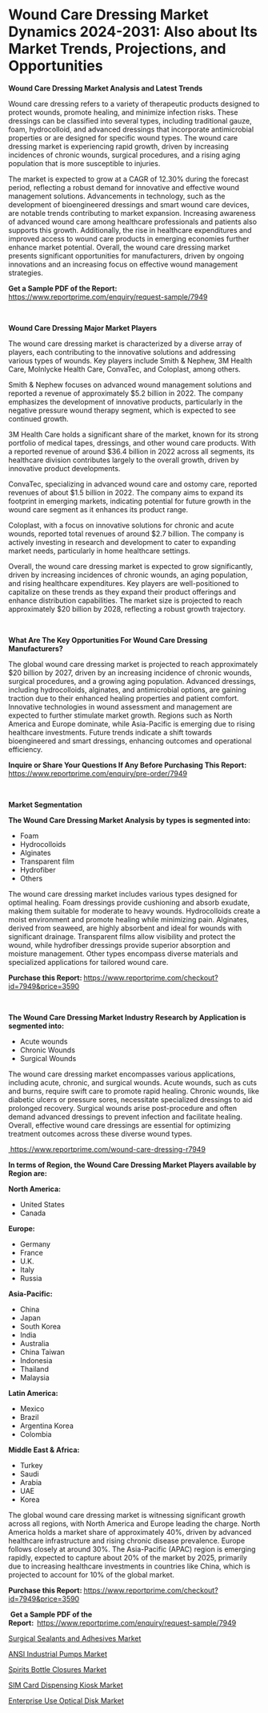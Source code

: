 <p><h1>Wound Care Dressing Market Dynamics 2024-2031: Also about Its Market Trends, Projections, and Opportunities</h1></p><p><strong>Wound Care Dressing Market Analysis and Latest Trends</strong></p>
<p><p>Wound care dressing refers to a variety of therapeutic products designed to protect wounds, promote healing, and minimize infection risks. These dressings can be classified into several types, including traditional gauze, foam, hydrocolloid, and advanced dressings that incorporate antimicrobial properties or are designed for specific wound types. The wound care dressing market is experiencing rapid growth, driven by increasing incidences of chronic wounds, surgical procedures, and a rising aging population that is more susceptible to injuries.</p><p>The market is expected to grow at a CAGR of 12.30% during the forecast period, reflecting a robust demand for innovative and effective wound management solutions. Advancements in technology, such as the development of bioengineered dressings and smart wound care devices, are notable trends contributing to market expansion. Increasing awareness of advanced wound care among healthcare professionals and patients also supports this growth. Additionally, the rise in healthcare expenditures and improved access to wound care products in emerging economies further enhance market potential. Overall, the wound care dressing market presents significant opportunities for manufacturers, driven by ongoing innovations and an increasing focus on effective wound management strategies.</p></p>
<p><strong>Get a Sample PDF of the Report:&nbsp;</strong> <a href="https://www.reportprime.com/enquiry/request-sample/7949">https://www.reportprime.com/enquiry/request-sample/7949</a></p>
<p>&nbsp;</p>
<p><strong>Wound Care Dressing Major Market Players</strong></p>
<p><p>The wound care dressing market is characterized by a diverse array of players, each contributing to the innovative solutions and addressing various types of wounds. Key players include Smith & Nephew, 3M Health Care, Molnlycke Health Care, ConvaTec, and Coloplast, among others.</p><p>Smith & Nephew focuses on advanced wound management solutions and reported a revenue of approximately $5.2 billion in 2022. The company emphasizes the development of innovative products, particularly in the negative pressure wound therapy segment, which is expected to see continued growth.</p><p>3M Health Care holds a significant share of the market, known for its strong portfolio of medical tapes, dressings, and other wound care products. With a reported revenue of around $36.4 billion in 2022 across all segments, its healthcare division contributes largely to the overall growth, driven by innovative product developments.</p><p>ConvaTec, specializing in advanced wound care and ostomy care, reported revenues of about $1.5 billion in 2022. The company aims to expand its footprint in emerging markets, indicating potential for future growth in the wound care segment as it enhances its product range.</p><p>Coloplast, with a focus on innovative solutions for chronic and acute wounds, reported total revenues of around $2.7 billion. The company is actively investing in research and development to cater to expanding market needs, particularly in home healthcare settings.</p><p>Overall, the wound care dressing market is expected to grow significantly, driven by increasing incidences of chronic wounds, an aging population, and rising healthcare expenditures. Key players are well-positioned to capitalize on these trends as they expand their product offerings and enhance distribution capabilities. The market size is projected to reach approximately $20 billion by 2028, reflecting a robust growth trajectory.</p></p>
<p>&nbsp;</p>
<p><strong>What Are The Key Opportunities For Wound Care Dressing Manufacturers?</strong></p>
<p><p>The global wound care dressing market is projected to reach approximately $20 billion by 2027, driven by an increasing incidence of chronic wounds, surgical procedures, and a growing aging population. Advanced dressings, including hydrocolloids, alginates, and antimicrobial options, are gaining traction due to their enhanced healing properties and patient comfort. Innovative technologies in wound assessment and management are expected to further stimulate market growth. Regions such as North America and Europe dominate, while Asia-Pacific is emerging due to rising healthcare investments. Future trends indicate a shift towards bioengineered and smart dressings, enhancing outcomes and operational efficiency.</p></p>
<p><strong>Inquire or Share Your Questions If Any Before Purchasing This Report:</strong> <a href="https://www.reportprime.com/enquiry/pre-order/7949">https://www.reportprime.com/enquiry/pre-order/7949</a></p>
<p>&nbsp;</p>
<p><strong>Market Segmentation</strong></p>
<p><strong>The Wound Care Dressing Market Analysis by types is segmented into:</strong></p>
<p><ul><li>Foam</li><li>Hydrocolloids</li><li>Alginates</li><li>Transparent film</li><li>Hydrofiber</li><li>Others</li></ul></p>
<p><p>The wound care dressing market includes various types designed for optimal healing. Foam dressings provide cushioning and absorb exudate, making them suitable for moderate to heavy wounds. Hydrocolloids create a moist environment and promote healing while minimizing pain. Alginates, derived from seaweed, are highly absorbent and ideal for wounds with significant drainage. Transparent films allow visibility and protect the wound, while hydrofiber dressings provide superior absorption and moisture management. Other types encompass diverse materials and specialized applications for tailored wound care.</p></p>
<p><strong>Purchase this Report:&nbsp;</strong><a href="https://www.reportprime.com/checkout?id=7949&price=3590">https://www.reportprime.com/checkout?id=7949&price=3590</a></p>
<p>&nbsp;</p>
<p><strong>The Wound Care Dressing Market Industry Research by Application is segmented into:</strong></p>
<p><ul><li>Acute wounds</li><li>Chronic Wounds</li><li>Surgical Wounds</li></ul></p>
<p><p>The wound care dressing market encompasses various applications, including acute, chronic, and surgical wounds. Acute wounds, such as cuts and burns, require swift care to promote rapid healing. Chronic wounds, like diabetic ulcers or pressure sores, necessitate specialized dressings to aid prolonged recovery. Surgical wounds arise post-procedure and often demand advanced dressings to prevent infection and facilitate healing. Overall, effective wound care dressings are essential for optimizing treatment outcomes across these diverse wound types.</p></p>
<p><a href="https://www.reportprime.com/wound-care-dressing-r7949">&nbsp;https://www.reportprime.com/wound-care-dressing-r7949</a></p>
<p><strong>In terms of Region, the Wound Care Dressing Market Players available by Region are:</strong></p>
<p>
    <p> <strong> North America: </strong>
        <ul>
            <li>United States</li>
            <li>Canada</li>
        </ul>
        </p> 
    <p> <strong> Europe: </strong>
        <ul>
            <li>Germany</li>
            <li>France</li>
            <li>U.K.</li>
            <li>Italy</li>
            <li>Russia</li>
        </ul>
        </p> 
    <p> <strong> Asia-Pacific: </strong>
        <ul>
            <li>China</li>
            <li>Japan</li>
            <li>South Korea</li>
            <li>India</li>
            <li>Australia</li>
            <li>China Taiwan</li>
            <li>Indonesia</li>
            <li>Thailand</li>
            <li>Malaysia</li>
        </ul>
        </p> 
    <p> <strong> Latin America: </strong>
        <ul>
            <li>Mexico</li>
            <li>Brazil</li>
            <li>Argentina Korea</li>
            <li>Colombia</li>
        </ul>
        </p> 
    <p> <strong> Middle East & Africa: </strong>
        <ul>
            <li>Turkey</li>
            <li>Saudi</li>
            <li>Arabia</li>
            <li>UAE</li>
            <li>Korea</li>
        </ul>
    </p>
    </p>
<p><p>The global wound care dressing market is witnessing significant growth across all regions, with North America and Europe leading the charge. North America holds a market share of approximately 40%, driven by advanced healthcare infrastructure and rising chronic disease prevalence. Europe follows closely at around 30%. The Asia-Pacific (APAC) region is emerging rapidly, expected to capture about 20% of the market by 2025, primarily due to increasing healthcare investments in countries like China, which is projected to account for 10% of the global market.</p></p>
<p><strong>Purchase this Report: </strong><a href="https://www.reportprime.com/checkout?id=7949&price=3590">https://www.reportprime.com/checkout?id=7949&price=3590</a></p>
<p>&nbsp;<strong>Get a Sample PDF of the Report:&nbsp;&nbsp;</strong><a href="https://www.reportprime.com/enquiry/request-sample/7949">https://www.reportprime.com/enquiry/request-sample/7949</a></p>
<p><strong></strong></p>
<p><p><a href="https://www.linkedin.com/pulse/navigating-global-surgical-sealants-adhesives-market-landscape-0d5xf?trackingId=BhTGFU6xS4CejjIJjpKHJA%3D%3D">Surgical Sealants and Adhesives Market</a></p><p><a href="https://issuu.com/reportprime-2/docs/ansi-industrial-pumps-market-size-2_1db65ee6773b3a">ANSI Industrial Pumps Market</a></p><p><a href="https://issuu.com/reportprime-2/docs/spirits-bottle-closures-market-size_2bc9022ac8f46f">Spirits Bottle Closures Market</a></p><p><a href="https://medium.com/@obiemante_40648/global-sim-card-dispensing-kiosk-industry-research-report-competitive-landscape-market-size-6c5344fe5073">SIM Card Dispensing Kiosk Market</a></p><p><a href="https://medium.com/@joshavis90/enterprise-use-optical-disk-industry-sector-market-dynamics-and-future-scenarios-2024-2031-655c4444b1b2">Enterprise Use Optical Disk Market</a></p></p>